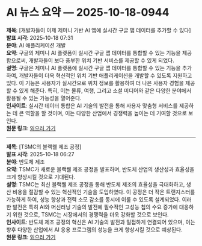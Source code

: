 # AI 뉴스 요약 — 2025-10-18-0944

**제목**: [개발자들이 이제 제미니 기반 AI 앱에 실시간 구글 맵 데이터를 추가할 수 있다]  
**발표 시각**: 2025-10-18 07:31  
**분야**: AI 애플리케이션 개발  
**요약**: 구글의 제미니 AI 플랫폼이 실시간 구글 맵 데이터를 통합할 수 있는 기능을 제공함으로써, 개발자들이 보다 풍부한 위치 기반 서비스를 제공할 수 있게 되었다.  
**설명**: 구글은 제미니 AI 플랫폼에 실시간 구글 맵 데이터를 통합할 수 있는 기능을 추가하여, 개발자들이 더욱 혁신적인 위치 기반 애플리케이션을 개발할 수 있도록 지원하고 있다. 이 기능은 사용자가 실시간으로 위치 정보를 활용하여 더 나은 사용자 경험을 제공할 수 있게 해준다. 특히, 이는 물류, 여행, 그리고 소셜 미디어와 같은 다양한 분야에서 활용될 수 있는 가능성을 열어준다.  
**인사이트**: 실시간 데이터 통합은 AI 기술의 발전을 통해 사용자 맞춤형 서비스를 제공하는 데 큰 역할을 할 것이며, 이는 다양한 산업에서 경쟁력을 높이는 데 기여할 것으로 보인다.  
**원문 링크**: [읽으러 가기](https://venturebeat.com/ai/developers-can-now-add-live-google-maps-data-to-gemini-powered-ai-app)  

---

**제목**: [TSMC의 블랙웰 제조 공정]  
**발표 시각**: 2025-10-18 06:27  
**분야**: 반도체 제조  
**요약**: TSMC가 새로운 블랙웰 제조 공정을 발표하며, 반도체 산업의 생산성과 효율성을 크게 향상시킬 것으로 기대된다.  
**설명**: TSMC는 최신 블랙웰 제조 공정을 통해 반도체 제조의 효율성을 극대화하고, 생산 비용을 절감할 수 있는 혁신적인 기술을 도입하였다. 이 공정은 더 작은 트랜지스터를 가능하게 하여, 성능 향상과 전력 소모 감소를 동시에 이룰 수 있도록 설계되었다. 이러한 발전은 특히 AI와 머신러닝 기술의 발전에 필수적인 고성능 칩의 수요 증가에 대응하기 위한 것으로, TSMC는 시장에서의 경쟁력을 더욱 강화할 것으로 보인다.  
**인사이트**: 반도체 제조 공정의 혁신은 AI 기술의 발전과 밀접하게 연결되어 있으며, 이는 향후 다양한 산업에서 AI 응용 프로그램의 성능을 크게 향상시킬 것으로 예상된다.  
**원문 링크**: [읽으러 가기](https://blogs.nvidia.com/blog/tsmc-blackwell-manufacturing/)  